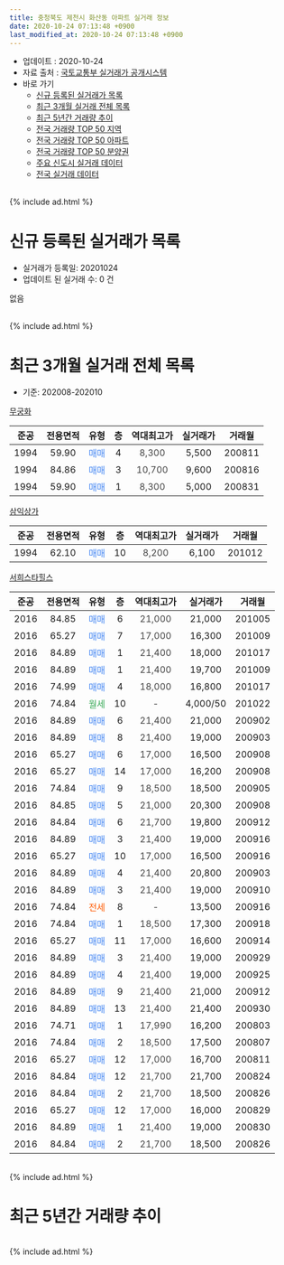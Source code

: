 ```yaml
---
title: 충청북도 제천시 화산동 아파트 실거래 정보
date: 2020-10-24 07:13:48 +0900
last_modified_at: 2020-10-24 07:13:48 +0900
---
```


* 업데이트 : 2020-10-24
* 자료 출처 : [국토교통부 실거래가 공개시스템](http://rt.molit.go.kr)
* 바로 가기
    * [신규 등록된 실거래가 목록](#신규-등록된-실거래가-목록)
    * [최근 3개월 실거래 전체 목록](#최근-3개월-실거래-전체-목록)
    * [최근 5년간 거래량 추이](#최근-5년간-거래량-추이)
    * [전국 거래량 TOP 50 지역](https://inasie.github.io/apt-trade-info/최근-3개월-전국에서-가장-거래가-많이-발생한-지역)
    * [전국 거래량 TOP 50 아파트](https://inasie.github.io/apt-trade-info/최근-3개월-전국에서-가장-거래가-많이-발생한-아파트)
    * [전국 거래량 TOP 50 분양권](https://inasie.github.io/apt-trade-info/최근-3개월-전국에서-가장-거래가-많이-발생한-분양권)
    * [주요 신도시 실거래 데이터](https://inasie.github.io/apt-trade-info/주요-신도시)
    * [전국 실거래 데이터](https://inasie.github.io/apt-trade-info/전국)
<br>
{% include ad.html %}
<br>

# 신규 등록된 실거래가 목록
* 실거래가 등록일: 20201024
* 업데이트 된 실거래 수: 0 건

없음

<br>
{% include ad.html %}
<br>

# 최근 3개월 실거래 전체 목록
* 기준: 202008-202010


[무궁화](https://search.naver.com/search.naver?query=%EC%B6%A9%EC%B2%AD%EB%B6%81%EB%8F%84+%EC%A0%9C%EC%B2%9C%EC%8B%9C+%ED%99%94%EC%82%B0%EB%8F%99+%EB%AC%B4%EA%B6%81%ED%99%94)

|준공|전용면적|유형|층|역대최고가|실거래가|거래월|
|:---:|:---:|:---:|:---:|:---:|:---:|:---:|
|1994|59.90|<span style="color:#4285f3">매매</span>|4|<span style="color:#444444">8,300</span>|5,500|200811|
|1994|84.86|<span style="color:#4285f3">매매</span>|3|<span style="color:#444444">10,700</span>|9,600|200816|
|1994|59.90|<span style="color:#4285f3">매매</span>|1|<span style="color:#444444">8,300</span>|5,000|200831|

[삼익상가](https://search.naver.com/search.naver?query=%EC%B6%A9%EC%B2%AD%EB%B6%81%EB%8F%84+%EC%A0%9C%EC%B2%9C%EC%8B%9C+%ED%99%94%EC%82%B0%EB%8F%99+%EC%82%BC%EC%9D%B5%EC%83%81%EA%B0%80)

|준공|전용면적|유형|층|역대최고가|실거래가|거래월|
|:---:|:---:|:---:|:---:|:---:|:---:|:---:|
|1994|62.10|<span style="color:#4285f3">매매</span>|10|<span style="color:#444444">8,200</span>|6,100|201012|

[서희스타힐스](https://search.naver.com/search.naver?query=%EC%B6%A9%EC%B2%AD%EB%B6%81%EB%8F%84+%EC%A0%9C%EC%B2%9C%EC%8B%9C+%ED%99%94%EC%82%B0%EB%8F%99+%EC%84%9C%ED%9D%AC%EC%8A%A4%ED%83%80%ED%9E%90%EC%8A%A4)

|준공|전용면적|유형|층|역대최고가|실거래가|거래월|
|:---:|:---:|:---:|:---:|:---:|:---:|:---:|
|2016|84.85|<span style="color:#4285f3">매매</span>|6|<span style="color:#444444">21,000</span>|21,000|201005|
|2016|65.27|<span style="color:#4285f3">매매</span>|7|<span style="color:#444444">17,000</span>|16,300|201009|
|2016|84.89|<span style="color:#4285f3">매매</span>|1|<span style="color:#444444">21,400</span>|18,000|201017|
|2016|84.89|<span style="color:#4285f3">매매</span>|1|<span style="color:#444444">21,400</span>|19,700|201009|
|2016|74.99|<span style="color:#4285f3">매매</span>|4|<span style="color:#444444">18,000</span>|16,800|201017|
|2016|74.84|<span style="color:#34a853">월세</span>|10|<span style="color:#444444">-</span>|4,000/50|201022|
|2016|84.89|<span style="color:#4285f3">매매</span>|6|<span style="color:#444444">21,400</span>|21,000|200902|
|2016|84.89|<span style="color:#4285f3">매매</span>|8|<span style="color:#444444">21,400</span>|19,000|200903|
|2016|65.27|<span style="color:#4285f3">매매</span>|6|<span style="color:#444444">17,000</span>|16,500|200908|
|2016|65.27|<span style="color:#4285f3">매매</span>|14|<span style="color:#444444">17,000</span>|16,200|200908|
|2016|74.84|<span style="color:#4285f3">매매</span>|9|<span style="color:#444444">18,500</span>|18,500|200905|
|2016|84.85|<span style="color:#4285f3">매매</span>|5|<span style="color:#444444">21,000</span>|20,300|200908|
|2016|84.84|<span style="color:#4285f3">매매</span>|6|<span style="color:#444444">21,700</span>|19,800|200912|
|2016|84.89|<span style="color:#4285f3">매매</span>|3|<span style="color:#444444">21,400</span>|19,000|200916|
|2016|65.27|<span style="color:#4285f3">매매</span>|10|<span style="color:#444444">17,000</span>|16,500|200916|
|2016|84.89|<span style="color:#4285f3">매매</span>|4|<span style="color:#444444">21,400</span>|20,800|200903|
|2016|84.89|<span style="color:#4285f3">매매</span>|3|<span style="color:#444444">21,400</span>|19,000|200910|
|2016|74.84|<span style="color:#ff5a00">전세</span>|8|<span style="color:#444444">-</span>|13,500|200916|
|2016|74.84|<span style="color:#4285f3">매매</span>|1|<span style="color:#444444">18,500</span>|17,300|200918|
|2016|65.27|<span style="color:#4285f3">매매</span>|11|<span style="color:#444444">17,000</span>|16,600|200914|
|2016|84.89|<span style="color:#4285f3">매매</span>|3|<span style="color:#444444">21,400</span>|19,000|200929|
|2016|84.89|<span style="color:#4285f3">매매</span>|4|<span style="color:#444444">21,400</span>|19,000|200925|
|2016|84.89|<span style="color:#4285f3">매매</span>|9|<span style="color:#444444">21,400</span>|21,000|200912|
|2016|84.89|<span style="color:#4285f3">매매</span>|13|<span style="color:#444444">21,400</span>|21,400|200930|
|2016|74.71|<span style="color:#4285f3">매매</span>|1|<span style="color:#444444">17,990</span>|16,200|200803|
|2016|74.84|<span style="color:#4285f3">매매</span>|2|<span style="color:#444444">18,500</span>|17,500|200807|
|2016|65.27|<span style="color:#4285f3">매매</span>|12|<span style="color:#444444">17,000</span>|16,700|200811|
|2016|84.84|<span style="color:#4285f3">매매</span>|12|<span style="color:#444444">21,700</span>|21,700|200824|
|2016|84.84|<span style="color:#4285f3">매매</span>|2|<span style="color:#444444">21,700</span>|18,500|200826|
|2016|65.27|<span style="color:#4285f3">매매</span>|12|<span style="color:#444444">17,000</span>|16,000|200829|
|2016|84.89|<span style="color:#4285f3">매매</span>|1|<span style="color:#444444">21,400</span>|19,000|200830|
|2016|84.84|<span style="color:#4285f3">매매</span>|2|<span style="color:#444444">21,700</span>|18,500|200826|


<br>
{% include ad.html %}
<br>

# 최근 5년간 거래량 추이


<div style="width:100%;">
    <canvas id="deal_progress" height="200"></canvas>
</div>

<script>
new Chart(document.getElementById("deal_progress"), {
    type: 'line',
    data: {
        labels: ['201510','201511','201512','201601','201602','201603','201604','201605','201606','201607','201608','201609','201610','201611','201612','201701','201702','201703','201704','201705','201706','201707','201708','201709','201710','201711','201712','201801','201802','201803','201804','201805','201806','201807','201808','201809','201810','201811','201812','201901','201902','201903','201904','201905','201906','201907','201908','201909','201910','201911','201912','202001','202002','202003','202004','202005','202006','202007','202008','202009','202010'],
        datasets: [{
            label: '매매',
            pointRadius: 1,
            data: [0, 0, 2, 1, 0, 2, 1, 0, 0, 3, 1, 3, 3, 6, 1, 1, 1, 1, 1, 1, 1, 1, 1, 0, 1, 0, 0, 0, 1, 2, 5, 1, 1, 2, 0, 1, 1, 2, 1, 0, 1, 3, 0, 0, 1, 1, 1, 2, 3, 0, 5, 1, 4, 2, 7, 7, 8, 9, 11, 17, 6],
            borderColor: "rgba(255, 201, 14, 1)",
            backgroundColor: "rgba(255, 201, 14, 0.5)",
            fill: false,
            lineTension: 0
        },{
            label: '전월세',
            pointRadius: 1,
            data: [1, 0, 1, 0, 0, 1, 1, 0, 1, 0, 1, 2, 8, 15, 5, 11, 6, 2, 0, 0, 1, 0, 0, 2, 2, 1, 2, 0, 2, 2, 2, 1, 1, 2, 4, 3, 5, 2, 4, 9, 2, 3, 0, 3, 1, 1, 1, 1, 2, 2, 0, 2, 1, 2, 0, 1, 1, 0, 0, 1, 1],
            borderColor: "rgba(0, 141, 185, 1)",
            backgroundColor: "rgba(0, 141, 185, 0.5)",
            fill: false,
            lineTension: 0
        }
        ]
    },
    options: {
        responsive: true,
        title: {
            display: false
        },
        tooltips: {
            mode: 'index',
            intersect: false
        },
        hover: {
            mode: 'nearest',
            intersect: true
        },
        scales: {
            xAxes: [{
                display: true,
                scaleLabel: {
                    display: true,
                    labelString: '년/월'
                }
            }],
            yAxes: [{
                display: true,
                ticks: {
                    suggestedMin: 0,
                },
                scaleLabel: {
                    display: true,
                    labelString: '실거래 수'
                }
            }]
        }
    }
});

</script>


<br>
{% include ad.html %}
<br>

